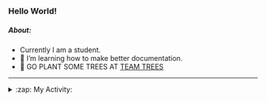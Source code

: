 ### Hello World!

##### About:
- Currently I am a student.
- 🌱 I’m learning how to make better documentation.
- 🌱 GO PLANT SOME TREES AT [TEAM TREES](https://teamtrees.org/)

---
<details>
  <summary>:zap: My Activity:</summary>
  
<!--START_SECTION:waka-->
![Code Time](http://img.shields.io/badge/Code%20Time-1%2C159%20hrs%2016%20mins-blue)

**I'm a Night 🦉** 

```text
🌞 Morning                1819 commits        ██░░░░░░░░░░░░░░░░░░░░░░░   09.97 % 
🌆 Daytime                6222 commits        █████████░░░░░░░░░░░░░░░░   34.11 % 
🌃 Evening                5204 commits        ███████░░░░░░░░░░░░░░░░░░   28.53 % 
🌙 Night                  4994 commits        ███████░░░░░░░░░░░░░░░░░░   27.38 % 
```
📅 **I'm Most Productive on Wednesday** 

```text
Monday                   2607 commits        ████░░░░░░░░░░░░░░░░░░░░░   14.29 % 
Tuesday                  2482 commits        ███░░░░░░░░░░░░░░░░░░░░░░   13.61 % 
Wednesday                4249 commits        ██████░░░░░░░░░░░░░░░░░░░   23.30 % 
Thursday                 2344 commits        ███░░░░░░░░░░░░░░░░░░░░░░   12.85 % 
Friday                   1852 commits        ███░░░░░░░░░░░░░░░░░░░░░░   10.15 % 
Saturday                 1605 commits        ██░░░░░░░░░░░░░░░░░░░░░░░   08.80 % 
Sunday                   3100 commits        ████░░░░░░░░░░░░░░░░░░░░░   17.00 % 
```


📊 **This Week I Spent My Time On** 

```text
🔥 Editors: 
VS Code                  2 hrs 38 mins       █████████████████████████   100.00 % 

🐱‍💻 Projects: 
praise                   2 hrs 37 mins       █████████████████████████   99.13 % 
CSF31                    1 min               ░░░░░░░░░░░░░░░░░░░░░░░░░   00.76 % 
giveth-dapps-v2          0 secs              ░░░░░░░░░░░░░░░░░░░░░░░░░   00.11 % 
```


 Last Updated on 11/08/2023 11:10:20 UTC
<!--END_SECTION:waka-->
</details>
